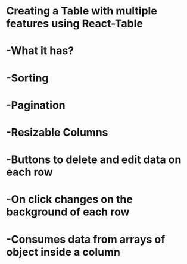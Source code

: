 # Creating a Table with multiple features using React-Table
#
# -What it has?
#    -Sorting
#    -Pagination
#    -Resizable Columns
#    -Buttons to delete and edit data on each row
#    -On click changes on the background of each row
#    -Consumes data from arrays of object inside a column
